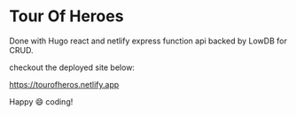 # Tour Of Heroes

Done with Hugo react and netlify express function api backed by LowDB for CRUD.

checkout the deployed site below:

https://tourofheros.netlify.app

Happy :smile: coding!
